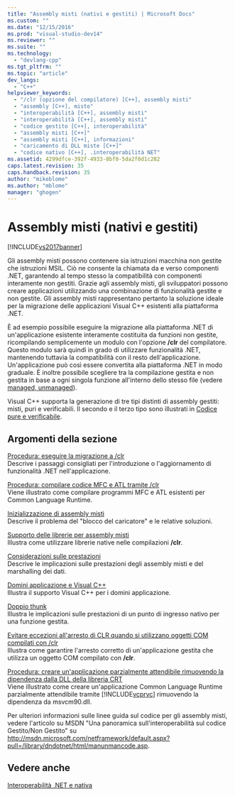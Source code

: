 ```yaml
---
title: "Assembly misti (nativi e gestiti) | Microsoft Docs"
ms.custom: ""
ms.date: "12/15/2016"
ms.prod: "visual-studio-dev14"
ms.reviewer: ""
ms.suite: ""
ms.technology: 
  - "devlang-cpp"
ms.tgt_pltfrm: ""
ms.topic: "article"
dev_langs: 
  - "C++"
helpviewer_keywords: 
  - "/clr (opzione del compilatore) [C++], assembly misti"
  - "assembly [C++], misto"
  - "interoperabilità [C++], assembly misti"
  - "interoperabilità [C++], assembly misti"
  - "codice gestito [C++], interoperabilità"
  - "assembly misti [C++]"
  - "assembly misti [C++], informazioni"
  - "caricamento di DLL miste [C++]"
  - "codice nativo [C++], .interoperabilità NET"
ms.assetid: 4299dfce-392f-4933-8bf0-5da2f0d1c282
caps.latest.revision: 35
caps.handback.revision: 35
author: "mikeblome"
ms.author: "mblome"
manager: "ghogen"
---
```

# Assembly misti (nativi e gestiti)
[!INCLUDE[vs2017banner](../assembler/inline/includes/vs2017banner.md)]

Gli assembly misti possono contenere sia istruzioni macchina non gestite che istruzioni MSIL.  Ciò ne consente la chiamata da e verso componenti .NET, garantendo al tempo stesso la compatibilità con componenti interamente non gestiti.  Grazie agli assembly misti, gli sviluppatori possono creare applicazioni utilizzando una combinazione di funzionalità gestite e non gestite.  Gli assembly misti rappresentano pertanto la soluzione ideale per la migrazione delle applicazioni Visual C\+\+ esistenti alla piattaforma .NET.  
  
 È ad esempio possibile eseguire la migrazione alla piattaforma .NET di un'applicazione esistente interamente costituita da funzioni non gestite, ricompilando semplicemente un modulo con l'opzione **\/clr** del compilatore.  Questo modulo sarà quindi in grado di utilizzare funzionalità .NET, mantenendo tuttavia la compatibilità con il resto dell'applicazione.  Un'applicazione può così essere convertita alla piattaforma .NET in modo graduale.  È inoltre possibile scegliere tra la compilazione gestita e non gestita in base a ogni singola funzione all'interno dello stesso file \(vedere [managed, unmanaged](../preprocessor/managed-unmanaged.md)\).  
  
 Visual C\+\+ supporta la generazione di tre tipi distinti di assembly gestiti: misti, puri e verificabili.  Il secondo e il terzo tipo sono illustrati in [Codice pure e verificabile](../dotnet/pure-and-verifiable-code-cpp-cli.md).  
  
## Argomenti della sezione  
 [Procedura: eseguire la migrazione a \/clr](../dotnet/how-to-migrate-to-clr.md)  
 Descrive i passaggi consigliati per l'introduzione o l'aggiornamento di funzionalità .NET nell'applicazione.  
  
 [Procedura: compilare codice MFC e ATL tramite \/clr](../dotnet/how-to-compile-mfc-and-atl-code-by-using-clr.md)  
 Viene illustrato come compilare programmi MFC e ATL esistenti per Common Language Runtime.  
  
 [Inizializzazione di assembly misti](../dotnet/initialization-of-mixed-assemblies.md)  
 Descrive il problema del "blocco del caricatore" e le relative soluzioni.  
  
 [Supporto delle librerie per assembly misti](../dotnet/library-support-for-mixed-assemblies.md)  
 Illustra come utilizzare librerie native nelle compilazioni **\/clr**.  
  
 [Considerazioni sulle prestazioni](../dotnet/performance-considerations-for-interop-cpp.md)  
 Descrive le implicazioni sulle prestazioni degli assembly misti e del marshalling dei dati.  
  
 [Domini applicazione e Visual C\+\+](../dotnet/application-domains-and-visual-cpp.md)  
 Illustra il supporto Visual C\+\+ per i domini applicazione.  
  
 [Doppio thunk](../dotnet/double-thunking-cpp.md)  
 Illustra le implicazioni sulle prestazioni di un punto di ingresso nativo per una funzione gestita.  
  
 [Evitare eccezioni all'arresto di CLR quando si utilizzano oggetti COM compilati con \/clr](../dotnet/avoiding-exceptions-on-clr-shutdown-when-consuming-com-objects-built-with-clr.md)  
 Illustra come garantire l'arresto corretto di un'applicazione gestita che utilizza un oggetto COM compilato con **\/clr**.  
  
 [Procedura: creare un'applicazione parzialmente attendibile rimuovendo la dipendenza dalla DLL della libreria CRT](../dotnet/create-a-partially-trusted-application.md)  
 Viene illustrato come creare un'applicazione Common Language Runtime parzialmente attendibile tramite [!INCLUDE[vcprvc](../build/includes/vcprvc_md.md)] rimuovendo la dipendenza da msvcm90.dll.  
  
 Per ulteriori informazioni sulle linee guida sul codice per gli assembly misti, vedere l'articolo su MSDN "Una panoramica sull'interoperabilità sul codice Gestito\/Non Gestito" su [http:\/\/msdn.microsoft.com\/netframework\/default.aspx?pull\=\/library\/dndotnet\/html\/manunmancode.asp](http://msdn.microsoft.com/netframework/default.aspx?pull=/library/dndotnet/html/manunmancode.asp).  
  
## Vedere anche  
 [Interoperabilità .NET e nativa](../dotnet/native-and-dotnet-interoperability.md)